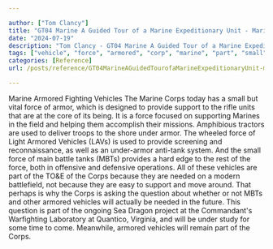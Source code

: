 ```yaml
---

author: ["Tom Clancy"]
title: "GT04 Marine A Guided Tour of a Marine Expeditionary Unit - Marine_split_072.html"
date: "2024-07-19"
description: "Tom Clancy - GT04 Marine A Guided Tour of a Marine Expeditionary Unit"
tags: ["vehicle", "force", "armored", "corp", "marine", "part", "small", "armor", "provide", "support", "used", "mbts", "needed", "question", "fighting", "today", "vital", "designed", "rifle", "unit", "core", "focused", "supporting", "field", "helping"]
categories: [Reference]
url: /posts/reference/GT04MarineAGuidedTourofaMarineExpeditionaryUnit-marinesplit072html

---
```



Marine
Armored Fighting Vehicles
The Marine Corps today has a small but vital force of armor, which is designed to provide support to the rifle units that are at the core of its being. It is a force focused on supporting Marines in the field and helping them accomplish their missions. Amphibious tractors are used to deliver troops to the shore under armor. The wheeled force of Light Armored Vehicles (LAVs) is used to provide screening and reconnaissance, as well as an under-armor anti-tank system. And the small force of main battle tanks (MBTs) provides a hard edge to the rest of the force, both in offensive and defensive operations. All of these vehicles are part of the TO&E of the Corps because they are needed on a modern battlefield, not because they are easy to support and move around. That perhaps is why the Corps is asking the question about whether or not MBTs and other armored vehicles will actually be needed in the future. This question is part of the ongoing Sea Dragon project at the Commandant's Warfighting Laboratory at Quantico, Virginia, and will be under study for some time to come. Meanwhile, armored vehicles will remain part of the Corps.
